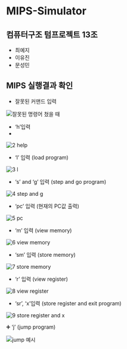 # MIPS-Simulator

## 컴퓨터구조 텀프로젝트 13조 
- 최예지
- 이유진
- 문성민


## MIPS 실행결과 확인

- 잘못된 커맨드 입력

![잘못된 명령어 쳤을 때](https://user-images.githubusercontent.com/48826098/171997926-2f89ac61-e093-4afe-8b1c-b117649838e9.jpg)



- ‘h’입력 
- 
![2  help](https://user-images.githubusercontent.com/48826098/172036922-767c0b92-051d-4ef4-a7f9-87b24e4c2580.jpg)


- ‘l’ 입력 (load program)

![3  l](https://user-images.githubusercontent.com/48826098/172036926-6f991072-f294-448e-9a24-c01b7c24f909.jpg)



- ‘s’ and ‘g’ 입력 (step and go program)

![4  step and g](https://user-images.githubusercontent.com/48826098/171997989-cd86dc2e-0e42-4a7d-9237-7650a18b74ac.jpg)



- ‘pc’ 입력 (현재의 PC값 출력)

![5  pc](https://user-images.githubusercontent.com/48826098/171997993-81279b42-c9cf-4ae3-9eb7-ce11c065d81e.jpg)



- ‘m’ 입력 (view memory)

![6  view memory](https://user-images.githubusercontent.com/48826098/171997997-06e714e7-0e70-4640-9d53-9d89245e83ef.jpg)



- ‘sm’ 입력 (store memory)

![7  store memory](https://user-images.githubusercontent.com/48826098/171998003-b9f3150d-7768-4ee3-948d-dbcf774b395a.jpg)



- ‘r’ 입력 (view register)

![8  view register](https://user-images.githubusercontent.com/48826098/171998005-5dece8d9-cb15-43aa-86f0-f5436917428f.jpg)



- ‘sr’, ‘x’입력 (store register and exit program)

![9  store register and x](https://user-images.githubusercontent.com/48826098/171998010-c24c5932-6985-45c0-bf43-65ee4fc54bbb.jpg)



➕ ‘j’ (jump program) 

![jump 예시](https://user-images.githubusercontent.com/48826098/171998013-9ceae693-13ca-4067-93d7-2720b7e5215d.jpg)


